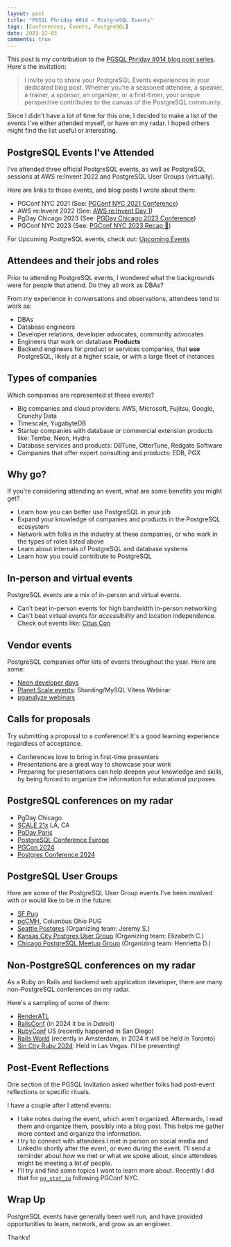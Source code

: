 ```yaml
---
layout: post
title: "PGSQL Phriday #014 — PostgreSQL Events"
tags: [Conferences, Events, PostgreSQL]
date: 2023-12-03
comments: true
---
```


This post is my contribution to the [PGSQL Phriday #014 blog post series](https://www.pgsqlphriday.com/2023/11/pgsql-phriday-014/). Here's the invitation:

> I invite you to share your PostgreSQL Events experiences in your dedicated blog post. Whether you’re a seasoned attendee, a speaker, a trainer, a sponsor, an organizer, or a first-timer, your unique perspective contributes to the canvas of the PostgreSQL community.

Since I didn't have a lot of time for this one, I decided to make a list of the events I've either attended myself, or have on my radar. I hoped others might find the list useful or interesting.

## PostgreSQL Events I've Attended

I’ve attended three official PostgreSQL events, as well as PostgreSQL sessions at AWS re:Invent 2022 and PostgreSQL User Groups (virtually).

Here are links to those events, and blog posts I wrote about them:

* PGConf NYC 2021 (See: [PGConf NYC 2021 Conference](/blog/2021/12/06/pgconf-nyc-2021))
* AWS re:Invent 2022 (See: [AWS re:Invent Day 1](/blog/2022/11/28/aws-reinvent-day1))
* PgDay Chicago 2023 (See: [PGDay Chicago 2023 Conference](/blog/2023/05/24/pgday-chicago))
* PGConf NYC 2023 (See: [PGConf NYC 2023 Recap 🐘](/blog/2023/10/10/pgconf-nyc-2023))

For Upcoming PostgreSQL events, check out: [Upcoming Events](https://www.postgresql.org/about/events/)


## Attendees and their jobs and roles
Prior to attending PostgreSQL events, I wondered what the backgrounds were for people that attend. Do they all work as DBAs?

From my experience in conversations and observations, attendees tend to work as:
* DBAs
* Database engineers
* Developer relations, developer advocates, community advocates
* Engineers that work on database **Products**
* Backend engineers for product or services companies, that **use** PostgreSQL, likely at a higher scale, or with a large fleet of instances


## Types of companies
Which companies are represented at these events?

* Big companies and cloud providers: AWS, Microsoft, Fujitsu, Google, Crunchy Data
* Timescale, YugabyteDB
* Startup companies with database or commercial extension products like: Tembo, Neon, Hydra
* Database services and products: DBTune, OtterTune, Redgate Software
* Companies that offer expert consulting and products: EDB, PGX

## Why go?
If you're considering attending an event, what are some benefits you might get?

* Learn how you can better use PostgreSQL in your job
* Expand your knowledge of companies and products in the PostgreSQL ecosystem
* Network with folks in the industry at these companies, or who work in the types of roles listed above
* Learn about internals of PostgreSQL and database systems
* Learn how you could contribute to PostgreSQL

## In-person and virtual events

PostgreSQL events are a mix of in-person and virtual events.

* Can't beat in-person events for high bandwidth in-person networking
* Can't beat virtual events for *accessibility* and location independence. Check out events like: [Citus Con](https://www.citusdata.com/cituscon/2023/)

## Vendor events
PostgreSQL companies offer lots of events throughout the year. Here are some:

- [Neon developer days](https://devdays.neon.tech)
- [Planet Scale events](https://planetscale.com/events): Sharding/MySQL Vitess Webinar
- [pganalyze webinars](https://pganalyze.com/resources)


## Calls for proposals
Try submitting a proposal to a conference! It's a good learning experience regardless of acceptance.

- Conferences love to bring in first-time presenters
- Presentations are a great way to showcase your work
- Preparing for presentations can help deepen your knowledge and skills, by being forced to organize the information for educational purposes.


## PostgreSQL conferences on my radar
- PgDay Chicago
- [SCALE 21x](https://www.socallinuxexpo.org/scale/21x) LA, CA
- [PgDay Paris](https://2023.pgday.paris)
- [PostgreSQL Conference Europe](https://2023.pgconf.eu)
- [PGCon 2024](https://www.pgcon.org/2024/)
- [Postgres Conference 2024](https://postgresconf.org)


## PostgreSQL User Groups
Here are some of the PostgreSQL User Group events I've been involved with or would like to be in the future:
- [SF Pug](https://wiki.postgresql.org/wiki/SFPUG)
- [pgCMH](https://www.meetup.com/postgrescmh/), Columbus Ohio PUG
- [Seattle Postgres](https://www.meetup.com/seattle-postgres/) (Organizing team: Jeremy S.)
- [Kansas City Postgres User Group](https://www.meetup.com/kansas-city-postgres-user-group/) (Organizing team: Elizabeth C.)
- [Chicago PostgreSQL Meetup Group](https://www.meetup.com/chicago-postgresql-user-group/) (Organizing team: Henrietta D.)


## Non-PostgreSQL conferences on my radar
As a Ruby on Rails and backend web application developer, there are many non-PostgreSQL conferences on my radar.

Here's a sampling of some of them:

* [RenderATL](https://www.renderatl.com)
* [RailsConf](https://www.railsconf.org) (in 2024 it be in Detroit)
* [RubyConf](https://rubyconf.org) US (recently happened in San Diego)
* [Rails World](https://rubyonrails.org/world) (recently in Amsterdam, in 2024 it will be held in Toronto)
* [Sin City Ruby 2024](https://www.sincityruby.com): Held in Las Vegas. I’ll be presenting!

## Post-Event Reflections

One section of the PGSQL Invitation asked whether folks had post-event reflections or specific rituals.

I have a couple after I attend events:

- I take notes during the event, which aren’t organized. Afterwards, I read them and organize them, possibly into a blog post. This helps me gather more context and organize the information.
- I try to connect with attendees I met in person on social media and LinkedIn shortly after the event, or even during the event. I'll send a reminder about how we met or what we spoke about, since attendees might be meeting a lot of people.
- I'll try and find some topics I want to learn more about. Recently I did that for [`pg_stat_io`](/blog/2023/11/01/PostgreSQL-IO-Visibility-wehack-pg_stat_io) following PGConf NYC.

## Wrap Up

PostgreSQL events have generally been well run, and have provided opportunities to learn, network, and grow as an engineer.

Thanks!